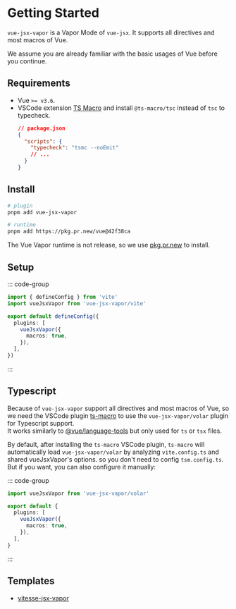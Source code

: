 # Getting Started

`vue-jsx-vapor` is a Vapor Mode of `vue-jsx`. It supports all directives and most macros of Vue.

We assume you are already familiar with the basic usages of Vue before you continue.

## Requirements

- Vue `>= v3.6`.
- VSCode extension [TS Macro](https://marketplace.visualstudio.com/items?itemName=zhiyuanzmj.vscode-ts-macro) and install `@ts-macro/tsc` instead of `tsc` to typecheck.
  ```json
  // package.json
  {
    "scripts": {
      "typecheck": "tsmc --noEmit"
      // ...
    }
  }
  ```

## Install

```bash [pnpm]
# plugin
pnpm add vue-jsx-vapor

# runtime
pnpm add https://pkg.pr.new/vue@42f38ca
```

The Vue Vapor runtime is not release, so we use [pkg.pr.new](https://github.com/stackblitz-labs/pkg.pr.new) to install.

## Setup

::: code-group

```ts [vite.config.ts]
import { defineConfig } from 'vite'
import vueJsxVapor from 'vue-jsx-vapor/vite'

export default defineConfig({
  plugins: [
    vueJsxVapor({
      macros: true,
    }),
  ],
})
```

:::

## Typescript

Because of `vue-jsx-vapor` support all directives and most macros of Vue, so we need the VSCode plugin [ts-macro](https://github.com/ts-macro/ts-macro) to use the `vue-jsx-vapor/volar` plugin for Typescript support.\
It works similarly to [@vue/language-tools](https://github.com/vuejs/language-tools) but only used for `ts` or `tsx` files.

By default, after installing the `ts-macro` VSCode plugin, `ts-macro` will automatically load `vue-jsx-vapor/volar` by analyzing `vite.config.ts` and shared vueJsxVapor's options. so you don't need to config `tsm.config.ts`. But if you want, you can also configure it manually:

::: code-group

```ts [tsm.config.ts]
import vueJsxVapor from 'vue-jsx-vapor/volar'

export default {
  plugins: [
    vueJsxVapor({
      macros: true,
    }),
  ],
}
```

:::

## Templates

- [vitesse-jsx-vapor](https://github.com/zhiyuanzmj/vitesse-jsx-vapor)
